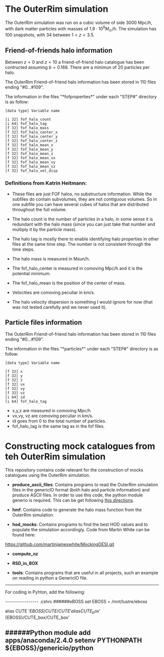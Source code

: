 # The OuterRim simulation  

The OuterRim simulation was run on a cubic volume of side 3000 Mpc$/h$, with dark matter particles with masses of $1.9\cdot 10^9 M_{\odot}/h$. The simulation has 100 snapshots, with 34 between $1<z<3.5$. 

## Friend-of-friends halo information

Between $z=0$ and $z=10$ a friend-of-friend halo catalogue has been contructed assuming $b=0.168$. There are a minimun of 20 particles per halo.

The OuterRim Friend-of-friend halo information has been stored in 110 files ending "#0...#109".

The information in the files "\*fofproperties\*" under each "STEP#" directory is as follow:

```
[data type] Variable name

[i 32] fof_halo_count
[i 64] fof_halo_tag
[f 32] fof_halo_mass
[f 32] fof_halo_center_x
[f 32] fof_halo_center_y
[f 32] fof_halo_center_z
[f 32] fof_halo_mean_x
[f 32] fof_halo_mean_y
[f 32] fof_halo_mean_z
[f 32] fof_halo_mean_vx
[f 32] fof_halo_mean_vy
[f 32] fof_halo_mean_vz
[f 32] fof_halo_vel_disp
```

### Definitions from Katrin Heitmann:

* These files are just FOF halos, no substructure information. While the subfiles do contain subvolumes, they are not contiguous volumes. So in one subfile you can have several cubes of halos that are distributed throughout the full volume.

* The halo count is the number of particles in a halo, in some sense it is redundant with the halo mass (since you can just take that number and multiply it by the particle mass). 

* The halo tag is mostly there to enable identifying halo properties in other files at the same time step. The number is not consistent through the time steps. 

* The halo mass is measured in Msun/h. 

* The fof_halo_center is measured in comoving Mpc/h and it is the potential minimum. 

* The fof_halo_mean is the position of the center of mass. 

* Velocities are comoving peculiar in km/s. 

* The halo velocity dispersion is something I would ignore for now (that was not tested carefully and we never used it). 

## Particle files information

The OuterRim Friend-of-friend halo information has been stored in 110 files ending "#0...#109".

The information in the files "\*particles\*" under each "STEP#" directory is as follow:

```
[data type] Variable name

[f 32] x
[f 32] y
[f 32] z
[f 32] vx
[f 32] vy
[f 32] vz
[i 64] id
[i 64] fof_halo_tag
```

* x,y,z are measured in comoving Mpc/h 
* vx,vy, vz are comoving peculiar in km/s.
* id goes from 0 to the total number of particles.
* fof_halo_tag is the same tag as in the fof files.

# Constructing mock catalogues from teh OuterRim simulation

This repository contains code relevant for the construction of mocks catalogues using the OuterRim simulation.

* **produce_ascii_files**: Contains programs to read the OuterRim simulation files in the genericIO format (both halo and particle information) and produce ASCII files. In order to use this code, the python module generio is required. This can be get following [this directions](http://trac.alcf.anl.gov/projects/genericio).

* **hmf**: Contains code to generate the halo mass function from the OuterRim simulation.

* **hod_mocks**: Contains programs to find the best HOD values and to populate the simulation accordingly. Code from Martin White can be found here:

https://github.com/martinjameswhite/MockingDESI.git

* **compute_nz**

* **RSD_in_BOX**

* **tools**: Contains programs that are useful in all projects, such an example on reading 
in python a GenericIO file.

------------------------------------------
For coding in Pyhton, add the following:

-----------------  .cshrc
######eBOSS
set EBOSS = /mnt/lustre/eboss

alias CUTE '${EBOSS}/CUTE/CUTE'
alias CUTE_box '${EBOSS}/CUTE_box/CUTE_box'

######Python
module add  apps/anaconda/2.4.0
setenv PYTHONPATH ${EBOSS}/genericio/python
------------------

